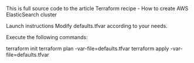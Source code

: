 This is full source code to the article Terraform recipe - How to create AWS ElasticSearch cluster

Launch instructions
Modify defaults.tfvar according to your needs.

Execute the following commands:

terraform init
terraform plan -var-file=defaults.tfvar
terraform apply -var-file=defaults.tfvar

